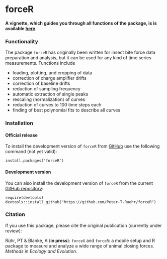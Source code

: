 # forceR

**A vignette, which guides you through all functions of the package, is is available [here](https://htmlpreview.github.io/?https://github.com/Peter-T-Ruehr/forceR/blob/main/vignettes/forceR.html)**.

### Functionality
The package `forceR` has originally been written for insect bite force data preparation and analysis, but it can be used for any kind of time series measurements. Functions include 

* loading, plotting, and cropping of data
* correction of charge amplifier drifts
* correction of baseline drifts
* reduction of sampling frequency
* automatic extraction of single peaks
* rescaling (normalization) of curves
* reduction of curves to 100 time steps each
* finding of best polynomial fits to describe all curves

### Installation

#### Official release
To install the development version of `forceR` from [GitHub](https://github.com/Peter-T-Ruehr/forceR) use the following command (not yet valid):
```
install.packages('forceR')
```

#### Development version
You can also install the development version of `forceR` from the current [GitHub repository](https://github.com/Peter-T-Ruehr/forceR):
```
require(devtools)
devtools::install_github("https://github.com/Peter-T-Ruehr/forceR")
```


### Citation
If you use this package, please cite the original publication (currently under review):

Rühr, PT & Blanke, A (**in press**): `forceX` and `forceR`: a mobile setup and R package to measure and analyze a wide range of animal closing forces. *Methods in Ecology and Evolution*.
